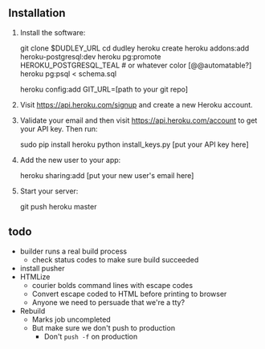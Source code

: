 ## Installation


1. Install the software:

    git clone $DUDLEY_URL
    cd dudley
    heroku create
    heroku addons:add heroku-postgresql:dev
    heroku pg:promote HEROKU_POSTGRESQL_TEAL # or whatever color [@@automatable?]
    heroku pg:psql < schema.sql
    
    heroku config:add GIT_URL=[path to your git repo]

2. Visit <https://api.heroku.com/signup> and create a new Heroku account.
3. Validate your email and then visit <https://api.heroku.com/account> to get your API key. Then run:

    sudo pip install heroku
    python install_keys.py [put your API key here]

4. Add the new user to your app:

    heroku sharing:add [put your new user's email here]

5. Start your server:
    
    git push heroku master

## todo

 - builder runs a real build process
   - check status codes to make sure build succeeded
 - install pusher
 - HTMLize
   - courier bolds command lines with escape codes
   - Convert escape coded to HTML before printing to browser
   - Anyone we need to persuade that we're a tty?
 - Rebuild
   - Marks job uncompleted
   - But make sure we don't push to production
     - Don't `push -f` on production

 
